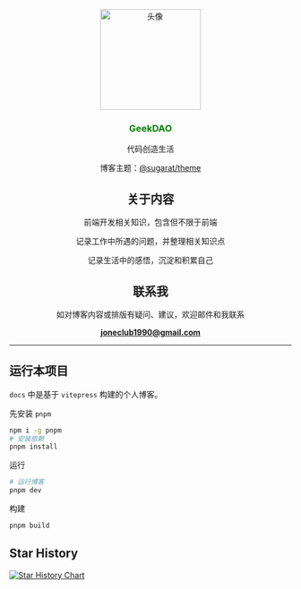 <div align="center">
  <picture>
    <img src="https://cdn.jsdelivr.net/gh/geekdao-info/geekdao-info/assets/images/person.png" height="180" alt="头像" />
  </picture>
  <h3 style="color: green"> GeekDAO </h3>
  <p>代码创造生活</p>
  <p>博客主题：<a href="https://theme.sugarat.top/" target="_blank">@sugarat/theme</a></p>

  ## 关于内容

  前端开发相关知识，包含但不限于前端

  记录工作中所遇的问题，并整理相关知识点

  记录生活中的感悟，沉淀和积累自己


  ## 联系我

  如对博客内容或排版有疑问、建议，欢迎邮件和我联系

  **joneclub1990@gmail.com**

</div>

---

## 运行本项目

`docs` 中是基于 `vitepress` 构建的个人博客。

先安装 `pnpm`
```sh
npm i -g pnpm
# 安装依赖
pnpm install
```

运行
```sh
# 运行博客
pnpm dev
```

构建
```sh
pnpm build
```


## Star History

[![Star History Chart](https://api.star-history.com/svg?repos=geekdao-info/blog&type=Date)](https://star-history.com/#geekdao-info/blog&Date)


